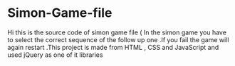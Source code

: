 # Simon-Game-file
Hi this is the source code of simon game file ( In the simon game you have to select the correct sequence of the follow up one .If you fail the game will again restart .This project is made from HTML , CSS and JavaScript and used jQuery as one of it libraries 
